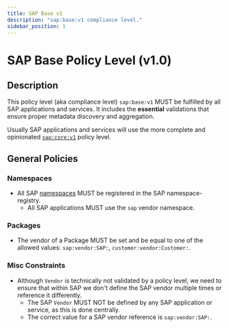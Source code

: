 ```yaml
---
title: SAP Base v1
description: "sap:base:v1 compliance level."
sidebar_position: 1
---
```


# SAP Base Policy Level (v1.0)

## Description

This policy level (aka compliance level) `sap:base:v1` MUST be fulfilled by all SAP applications and services.
It includes the **essential** validations that ensure proper metadata discovery and aggregation.

Usually SAP applications and services will use the more complete and opinionated [`sap:core:v1`](./sap-core-v1.md) policy level.

## General Policies

### Namespaces

- All SAP [namespaces](../../spec-v1/index.md#namespaces) MUST be registered in the SAP namespace-registry.
  - All SAP applications MUST use the `sap` vendor namespace.

### Packages

- The vendor of a Package MUST be set and be equal to one of the allowed values: `sap:vendor:SAP:`, `customer:vendor:Customer:`.

### Misc Constraints

- Although `Vendor` is technically not validated by a policy level, we need to ensure that within SAP we don't define the SAP vendor multiple times or reference it differently.
  - The SAP `Vendor` MUST NOT be defined by any SAP application or service, as this is done centrally.
  - The correct value for a SAP vendor reference is `sap:vendor:SAP:`.
